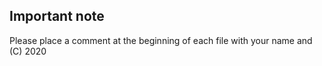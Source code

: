 ## Important note
Please place a comment at the beginning of each file with your name and (C) 2020 <yourname>

